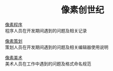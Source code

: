 # <center> 像素创世纪 </center>


[像素程序](./developer/develop-main.md)  
程序人员在开发期间遇到的问题及相关记录

[像素策划](./designer/designer-main.md)  
策划人员在开发期间遇到的问题及相关编辑器使用说明

[像素美术](./art/art-main.md)  
美术人员在工作中遇到的问题及格式命名规范
